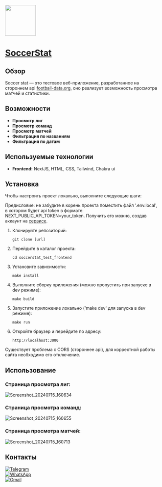 <img src="https://github.com/user-attachments/assets/865caf71-aa8c-44c5-8fb0-c6b762cc4653" width="100"/>

# [SoccerStat](https://soccerstat-test-frontend.vercel.app/)

## Обзор
Soccer stat — это тестовое веб-приложение, разработанное на стороннем api [football-data.org](www.football-data.org), оно реализует возможность просмотра матчей и статистики.

## Возможности
- **Просмотр лиг**
- **Просмотр команд**
- **Просмотр матчей**
- **Фильтрация по названиям**
- **Фильтрация по датам**

## Используемые технологии
- **Frontend:** NextJS, HTML, CSS, Tailwind, Chakra ui

## Установка
Чтобы настроить проект локально, выполните следующие шаги:

Предисловие: не забудьте в корень проекта поместить файл '.env.local', в котором будет api token в формате: NEXT_PUBLIC_API_TOKEN=your_token. Получить его можно, создав аккаунт на [сервисе](https://www.football-data.org/client/register).

1. Клонируйте репозиторий:
    ```
    git clone [url]
    ```

2. Перейдите в каталог проекта:
    ```
    cd soccerstat_test_frontend
    ```

3. Установите зависимости:
    ```
    make install
    ```

4. Выполните сборку приложения (можно пропустить при запуске в dev режиме):
    ```
    make build
    ```

5. Запустите приложение локально ('make dev' для запуска в dev режиме):
    ```
    make run
    ```

6. Откройте браузер и перейдите по адресу:
    ```
    http://localhost:3000
    ```
Существует проблема с CORS (стороннее api), для корректной работы сайта необходимо его отключение.

## Использование

### Страница просмотра лиг:
![Screenshot_20240715_160634](https://github.com/user-attachments/assets/267ec25e-85e7-485d-868d-baeee352aedb)


### Страница просмотра команд:
![Screenshot_20240715_160655](https://github.com/user-attachments/assets/1d6f6f0c-16e6-4db0-9425-0a6c6d4d8c7c)


### Страница просмотра матчей:
![Screenshot_20240715_160713](https://github.com/user-attachments/assets/778a4780-1774-44ac-9ad8-3505c02b5817)

## Контакты

[![Telegram](https://img.shields.io/badge/Telegram-2CA5E0?style=for-the-badge&logo=telegram&logoColor=white)](https://t.me/dekimiq)\
[![WhatsApp](https://img.shields.io/badge/WhatsApp-25D366?style=for-the-badge&logo=whatsapp&logoColor=white)](https://wa.me/+79270712518)\
[![Gmail](https://img.shields.io/badge/Gmail-D14836?style=for-the-badge&logo=gmail&logoColor=white)](mailto:dekimiq@gmail.com)
